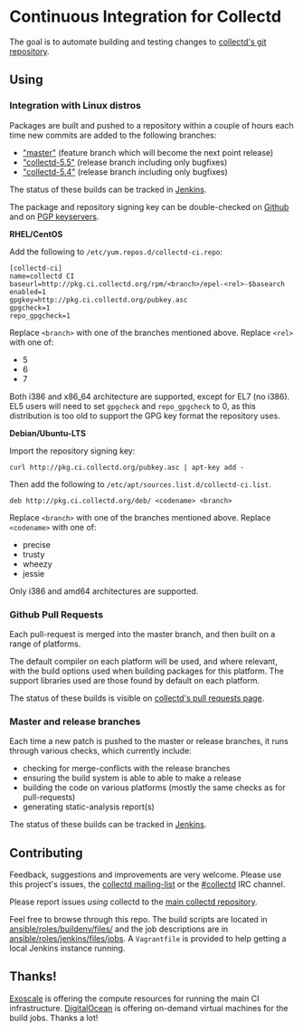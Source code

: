 # Continuous Integration for Collectd

The goal is to automate building and testing changes to
[collectd's git repository](https://github.com/collectd/collectd/).

## Using

### Integration with Linux distros

Packages are built and pushed to a repository within a couple of hours each
time new commits are added to the following branches:

* ["master"](https://github.com/collectd/collectd/tree/master/) (feature branch
  which will become the next point release)
* ["collectd-5.5"](https://github.com/collectd/collectd/tree/collectd-5.5)
  (release branch including only bugfixes)
* ["collectd-5.4"](https://github.com/collectd/collectd/tree/collectd-5.4)
  (release branch including only bugfixes)

The status of these builds can be tracked in [Jenkins](https://ci.collectd.org/view/packages/).

The package and repository signing key can be double-checked on [Github](https://raw.githubusercontent.com/collectd/collectd-ci/master/ansible/roles/pkgrepo/files/pubkey.asc) and on [PGP keyservers](http://pgp.mit.edu/pks/lookup?op=vindex&search=0x3994D24FB8543576).

**RHEL/CentOS**

Add the following to `/etc/yum.repos.d/collectd-ci.repo`:

```
[collectd-ci]
name=collectd CI
baseurl=http://pkg.ci.collectd.org/rpm/<branch>/epel-<rel>-$basearch
enabled=1
gpgkey=http://pkg.ci.collectd.org/pubkey.asc
gpgcheck=1
repo_gpgcheck=1
```

Replace `<branch>` with one of the branches mentioned above. Replace `<rel>`
with one of:

* 5
* 6
* 7

Both i386 and x86\_64 architecture are supported, except for EL7 (no i386).
EL5 users will need to set `gpgcheck` and `repo_gpgcheck` to 0, as this
distribution is too old to support the GPG key format the repository uses.

**Debian/Ubuntu-LTS**

Import the repository signing key:

```
curl http://pkg.ci.collectd.org/pubkey.asc | apt-key add -
```

Then add the following to `/etc/apt/sources.list.d/collectd-ci.list`.

```
deb http://pkg.ci.collectd.org/deb/ <codename> <branch>
```

Replace `<branch>` with one of the branches mentioned above. Replace
`<codename>` with one of:

* precise
* trusty
* wheezy
* jessie

Only i386 and amd64 architectures are supported.

### Github Pull Requests

Each pull-request is merged into the master branch, and then built on a range
of platforms.

The default compiler on each platform will be used, and where relevant, with
the build options used when building packages for this platform. The support
libraries used are those found by default on each platform.

The status of these builds is visible on [collectd's pull requests page](https://github.com/collectd/collectd/pulls).

### Master and release branches

Each time a new patch is pushed to the master or release branches, it runs
through various checks, which currently include:

* checking for merge-conflicts with the release branches
* ensuring the build system is able to able to make a release
* building the code on various platforms (mostly the same checks as for
  pull-requests)
* generating static-analysis report(s)

The status of these builds can be tracked in [Jenkins](https://ci.collectd.org/job/master-aggregation/).

## Contributing

Feedback, suggestions and improvements are very welcome. Please use this
project's issues, the [collectd
mailing-list](https://collectd.org/wiki/index.php/Mailing_list) or the
[#collectd](http://webchat.freenode.net/?channels=collectd) IRC channel.

Please report issues *using* collectd to the
[main collectd repository](https://github.com/collectd/collectd/).

Feel free to browse through this repo. The build scripts are located in
[ansible/roles/buildenv/files/](https://github.com/collectd/collectd-ci/tree/master/ansible/roles/buildenv/files)
and the job descriptions are in [ansible/roles/jenkins/files/jobs](https://github.com/collectd/collectd-ci/tree/master/ansible/roles/jenkins/files/jobs). A `Vagrantfile` is provided to help getting a local Jenkins instance running.

## Thanks!

[Exoscale](https://www.exoscale.ch/) is offering the compute resources for
running the main CI infrastructure.
[DigitalOcean](https://www.digitalocean.com/) is offering on-demand virtual
machines for the build jobs. Thanks a lot!
